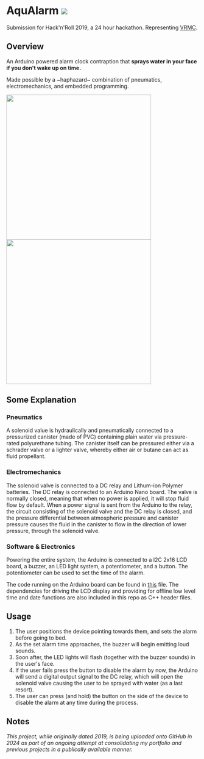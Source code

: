 # AquAlarm <img src="https://tokei.rs/b1/github/sp4ce-cowboy/AquAlarm">
Submission for Hack'n'Roll 2019, a 24 hour hackathon. Representing [VRMC](https://vrmc.github.io/index.html).

## Overview
An Arduino powered alarm clock contraption that **sprays water in your face if you don't wake up on time.**

Made possible by a ~haphazard~ combination of pneumatics, electromechanics, and embedded programming.

<a>
<img src="https://github.com/sp4ce-cowboy/AquAlarm/assets/19762596/3eb52954-7223-4ceb-b778-1b65cb06af59" align="center" height="380"/>
</a>
<a>
<img src="https://github.com/sp4ce-cowboy/AquAlarm/assets/19762596/68dd5610-f135-49e8-b797-5fd22a9312cc" align="center" height="380"/>
</a>

## Some Explanation
### Pneumatics
A solenoid value is hydraulically and pneumatically connected to a pressurized canister (made of PVC) containing plain water via pressure-rated polyurethane tubing. The canister itself can be pressured either via a schrader valve or a lighter valve, whereby either air or butane can act as fluid propellant. 

### Electromechanics
The solenoid valve is connected to a DC relay and Lithum-ion Polymer batteries. The DC relay is connected to an Arduino Nano board. The valve is normally closed, meaning that when no power is applied, it will stop fluid flow by default. When a power signal is sent from the Arduino to the relay, the circuit consisting of the solenoid valve and the DC relay is closed, and the pressure differential between atmospheric pressure and canister pressure causes the fluid in the canister to flow in the direction of lower pressure, through the solenoid valve.

### Software & Electronics
Powering the entire system, the Arduino is connected to a I2C 2x16 LCD board, a buzzer, an LED light system, a potentiometer, and a button. The potentiometer can be used to set the time of the alarm.

The code running on the Arduino board can be found in [this](https://github.com/sp4ce-cowboy/AquAlarm/blob/main/aqualarm/aqualarm.ino) file. The dependencies for driving the LCD display and providing for offline low level time and date functions are also included in this repo as C++ header files.

## Usage
1. The user positions the device pointing towards them, and sets the alarm before going to bed.
2. As the set alarm time approaches, the buzzer will begin emitting loud sounds.
4. Soon after, the LED lights will flash (together with the buzzer sounds) in the user's face.
5. If the user fails press the button to disable the alarm by now, the Arduino will send a digital output signal to the DC relay, which will open the solenoid valve causing the user to be sprayed with water (as a last resort).
6. The user can press (and hold) the button on the side of the device to disable the alarm at any time during the process.

 ## Notes
 _This project, while originally dated 2019, is being uploaded onto GitHub in 2024 as part of an ongoing attempt at consolidating my portfolio and previous projects in a publically available manner._
